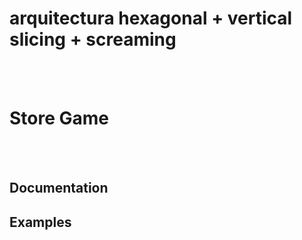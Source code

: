# arquitectura hexagonal + vertical slicing + screaming

<br />
<br />

# Store Game

<br />


<br />

<!-- DOCUMENTATION -->
## Documentation



## Examples
